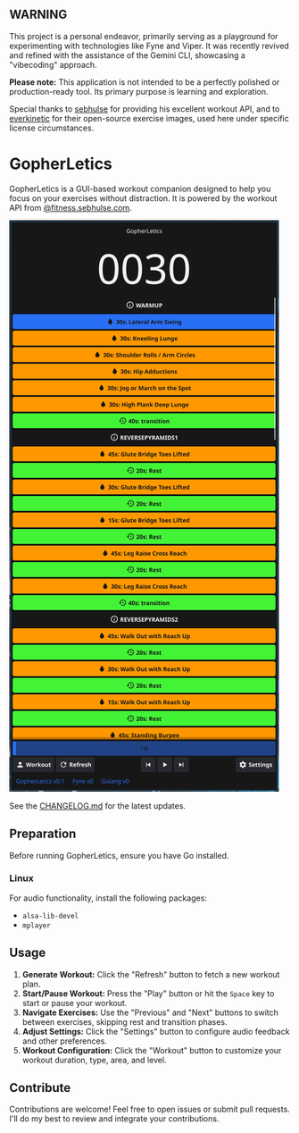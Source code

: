 ## WARNING

This project is a personal endeavor, primarily serving as a playground for experimenting with technologies like Fyne and Viper. It was recently revived and refined with the assistance of the Gemini CLI, showcasing a "vibecoding" approach.

**Please note:** This application is not intended to be a perfectly polished or production-ready tool. Its primary purpose is learning and exploration.

Special thanks to [sebhulse](https://fitness.sebhulse.com/index.html) for providing his excellent workout API, and to [everkinetic](https://github.com/everkinetic/data) for their open-source exercise images, used here under specific license circumstances.

# GopherLetics

GopherLetics is a GUI-based workout companion designed to help you focus on your exercises without distraction. It is powered by the workout API from [@fitness.sebhulse.com](https://fitness.sebhulse.com/index.html).

![](./assets/gui_main.png)

See the [CHANGELOG.md](https://github.com/SHU-red/GopherLetics/blob/main/CHANGELOG.md) for the latest updates.

## Preparation

Before running GopherLetics, ensure you have Go installed.

### Linux

For audio functionality, install the following packages:

-   `alsa-lib-devel`
-   `mplayer`

## Usage

1.  **Generate Workout:** Click the "Refresh" button to fetch a new workout plan.
2.  **Start/Pause Workout:** Press the "Play" button or hit the `Space` key to start or pause your workout.
3.  **Navigate Exercises:** Use the "Previous" and "Next" buttons to switch between exercises, skipping rest and transition phases.
4.  **Adjust Settings:** Click the "Settings" button to configure audio feedback and other preferences.
5.  **Workout Configuration:** Click the "Workout" button to customize your workout duration, type, area, and level.

## Contribute

Contributions are welcome! Feel free to open issues or submit pull requests. I'll do my best to review and integrate your contributions.

